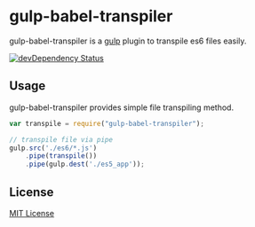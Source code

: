 # gulp-babel-transpiler

gulp-babel-transpiler is a [gulp](https://github.com/wearefractal/gulp) plugin to transpile es6 files easily.

[![devDependency Status](https://david-dm.org/hparra/gulp-babel-transpiler/dev-status.svg)](https://david-dm.org/hparra/gulp-babel-transpiler#info=devDependencies)

## Usage

gulp-babel-transpiler provides simple file transpiling method.

```javascript
var transpile = require("gulp-babel-transpiler");

// transpile file via pipe
gulp.src('./es6/*.js')
    .pipe(transpile())
    .pipe(gulp.dest('./es5_app'));
```

## License

[MIT License](http://en.wikipedia.org/wiki/MIT_License)
